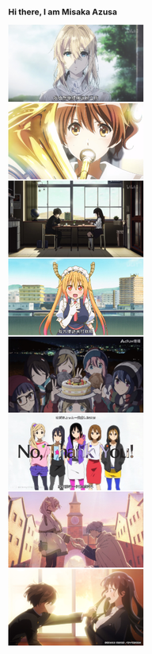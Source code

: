 ### Hi there, I am Misaka Azusa

<img src="./image/violet_evergarden.jpeg" alt="violet evergarden" width="273" /> <img src="./image/響け！ユーフォニアム.jpeg" alt="響け！ユーフォニアム.jpeg" width="273" /> <img src="./image/氷菓.jpeg" alt="氷菓" width="273" /> 
<img src="./image/小林さんちのメイドラゴン.jpeg" alt="小林さんちのメイドラゴン" width="273" /> <img src="./image/ゆるキャン△.jpeg" alt="ゆるキャン△.jpeg" width="273" /> <img src="./image/k-on.jpeg" alt="k-on" width="273" /> 
<img src="./image/葬送のフリーレン.jpeg" alt="葬送のフリーレン" width="273" /> <img src="./image/僕の心のヤバイやつ.jpeg" alt="僕の心のヤバイやつ" width="273" />
